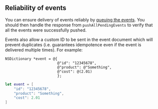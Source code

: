 ## Reliability of events

You can ensure delivery of events reliably by [queuing the events](#queuing-events).
You should then handle the response from `pushAllPendingEvents` to verify that all the events were successfully pushed.

Events also allow a custom ID to be sent in the event document which will prevent duplicates (i.e. guarantees idempotence even if the event is
delivered multiple times). For example:

```objc
NSDictionary *event = @{
                        @"id": "12345678",
                        @"product": @"Something",
                        @"cost": @(2.01)
                        };
```
```swift
let event = [
	"id": "12345678",
    "product": "Something",
    "cost": 2.01
]
```

